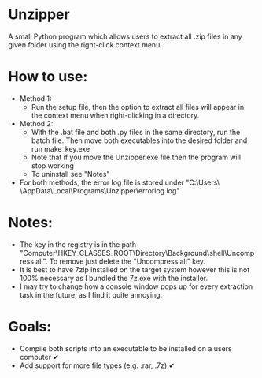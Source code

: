 # Unzipper

A small Python program which allows users to extract all .zip files in any given folder using the right-click context menu.

# How to use:
  - Method 1:
    - Run the setup file, then the option to extract all files will appear in the context menu when right-clicking in a directory.
  - Method 2:
    - With the .bat file and both .py files in the same directory, run the batch file. Then move both executables into the desired folder and run make_key.exe
    - Note that if you move the Unzipper.exe file then the program will stop working
    - To uninstall see "Notes"
  - For both methods, the error log file is stored under "C:\Users\ <UserName> \AppData\Local\Programs\Unzipper\errorlog.log"

# Notes:
  - The key in the registry is in the path "Computer\HKEY_CLASSES_ROOT\Directory\Background\shell\Uncompress all". To remove just delete the "Uncompress all" key.
  - It is best to have 7zip installed on the target system however this is not 100% necessary as I bundled the 7z.exe with the installer.
  - I may try to change how a console window pops up for every extraction task in the future, as I find it quite annoying.

# Goals: 
  - Compile both scripts into an executable to be installed on a users computer ✔
  - Add support for more file types (e.g. .rar, .7z) ✔
 
